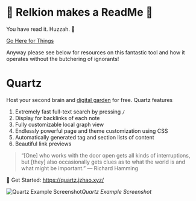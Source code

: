 # 🌈 Relkion makes a ReadMe 🌈
You have read it. Huzzah. 🎉

[Go Here for Things](https://relkion.github.io/quartz/)

Anyway please see below for resources on this fantastic tool and how it operates without the butchering of ignorants! 

# Quartz

Host your second brain and [digital garden](https://jzhao.xyz/posts/digital-gardening) for free. Quartz features

1. Extremely fast full-text search by pressing `/`
2. Display for backlinks of each note
3. Fully customizable local graph view
4. Endlessly powerful page and theme customization using CSS
5. Automatically generated tag and section lists of content
6. Beautiful link previews

> “[One] who works with the door open gets all kinds of interruptions, but [they] also occasionally gets clues as to what the world is and what might be important.” — Richard Hamming

🔗 Get Started: https://quartz.jzhao.xyz/

![Quartz Example Screenshot](./screenshot.png)*Quartz Example Screenshot*

